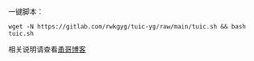 一键脚本：
```
wget -N https://gitlab.com/rwkgyg/tuic-yg/raw/main/tuic.sh && bash tuic.sh
```
相关说明请查看[甬哥博客](https://ygkkk.blogspot.com/2022/11/tuic-yg-youtube.html)
